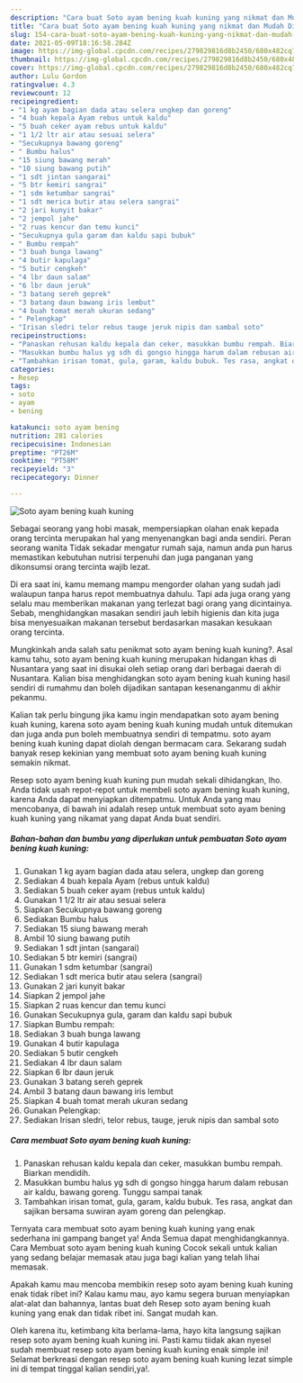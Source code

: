 ```yaml
---
description: "Cara buat Soto ayam bening kuah kuning yang nikmat dan Mudah Dibuat"
title: "Cara buat Soto ayam bening kuah kuning yang nikmat dan Mudah Dibuat"
slug: 154-cara-buat-soto-ayam-bening-kuah-kuning-yang-nikmat-dan-mudah-dibuat
date: 2021-05-09T18:16:58.284Z
image: https://img-global.cpcdn.com/recipes/279829816d8b2450/680x482cq70/soto-ayam-bening-kuah-kuning-foto-resep-utama.jpg
thumbnail: https://img-global.cpcdn.com/recipes/279829816d8b2450/680x482cq70/soto-ayam-bening-kuah-kuning-foto-resep-utama.jpg
cover: https://img-global.cpcdn.com/recipes/279829816d8b2450/680x482cq70/soto-ayam-bening-kuah-kuning-foto-resep-utama.jpg
author: Lulu Gordon
ratingvalue: 4.3
reviewcount: 12
recipeingredient:
- "1 kg ayam bagian dada atau selera ungkep dan goreng"
- "4 buah kepala Ayam rebus untuk kaldu"
- "5 buah ceker ayam rebus untuk kaldu"
- "1 1/2 ltr air atau sesuai selera"
- "Secukupnya bawang goreng"
- " Bumbu halus"
- "15 siung bawang merah"
- "10 siung bawang putih"
- "1 sdt jintan sangarai"
- "5 btr kemiri sangrai"
- "1 sdm ketumbar sangrai"
- "1 sdt merica butir atau selera sangrai"
- "2 jari kunyit bakar"
- "2 jempol jahe"
- "2 ruas kencur dan temu kunci"
- "Secukupnya gula garam dan kaldu sapi bubuk"
- " Bumbu rempah"
- "3 buah bunga lawang"
- "4 butir kapulaga"
- "5 butir cengkeh"
- "4 lbr daun salam"
- "6 lbr daun jeruk"
- "3 batang sereh geprek"
- "3 batang daun bawang iris lembut"
- "4 buah tomat merah ukuran sedang"
- " Pelengkap"
- "Irisan sledri telor rebus tauge jeruk nipis dan sambal soto"
recipeinstructions:
- "Panaskan rehusan kaldu kepala dan ceker, masukkan bumbu rempah. Biarkan mendidih."
- "Masukkan bumbu halus yg sdh di gongso hingga harum dalam rebusan air kaldu, bawang goreng. Tunggu sampai tanak"
- "Tambahkan irisan tomat, gula, garam, kaldu bubuk. Tes rasa, angkat dan sajikan bersama suwiran ayam goreng dan pelengkap."
categories:
- Resep
tags:
- soto
- ayam
- bening

katakunci: soto ayam bening 
nutrition: 281 calories
recipecuisine: Indonesian
preptime: "PT26M"
cooktime: "PT58M"
recipeyield: "3"
recipecategory: Dinner

---
```



![Soto ayam bening kuah kuning](https://img-global.cpcdn.com/recipes/279829816d8b2450/680x482cq70/soto-ayam-bening-kuah-kuning-foto-resep-utama.jpg)

Sebagai seorang yang hobi masak, mempersiapkan olahan enak kepada orang tercinta merupakan hal yang menyenangkan bagi anda sendiri. Peran seorang  wanita Tidak sekadar mengatur rumah saja, namun anda pun harus memastikan kebutuhan nutrisi terpenuhi dan juga panganan yang dikonsumsi orang tercinta wajib lezat.

Di era  saat ini, kamu memang mampu mengorder olahan yang sudah jadi walaupun tanpa harus repot membuatnya dahulu. Tapi ada juga orang yang selalu mau memberikan makanan yang terlezat bagi orang yang dicintainya. Sebab, menghidangkan masakan sendiri jauh lebih higienis dan kita juga bisa menyesuaikan makanan tersebut berdasarkan masakan kesukaan orang tercinta. 



Mungkinkah anda salah satu penikmat soto ayam bening kuah kuning?. Asal kamu tahu, soto ayam bening kuah kuning merupakan hidangan khas di Nusantara yang saat ini disukai oleh setiap orang dari berbagai daerah di Nusantara. Kalian bisa menghidangkan soto ayam bening kuah kuning hasil sendiri di rumahmu dan boleh dijadikan santapan kesenanganmu di akhir pekanmu.

Kalian tak perlu bingung jika kamu ingin mendapatkan soto ayam bening kuah kuning, karena soto ayam bening kuah kuning mudah untuk ditemukan dan juga anda pun boleh membuatnya sendiri di tempatmu. soto ayam bening kuah kuning dapat diolah dengan bermacam cara. Sekarang sudah banyak resep kekinian yang membuat soto ayam bening kuah kuning semakin nikmat.

Resep soto ayam bening kuah kuning pun mudah sekali dihidangkan, lho. Anda tidak usah repot-repot untuk membeli soto ayam bening kuah kuning, karena Anda dapat menyiapkan ditempatmu. Untuk Anda yang mau mencobanya, di bawah ini adalah resep untuk membuat soto ayam bening kuah kuning yang nikamat yang dapat Anda buat sendiri.

<!--inarticleads1-->

##### Bahan-bahan dan bumbu yang diperlukan untuk pembuatan Soto ayam bening kuah kuning:

1. Gunakan 1 kg ayam bagian dada atau selera, ungkep dan goreng
1. Sediakan 4 buah kepala Ayam (rebus untuk kaldu)
1. Sediakan 5 buah ceker ayam (rebus untuk kaldu)
1. Gunakan 1 1/2 ltr air atau sesuai selera
1. Siapkan Secukupnya bawang goreng
1. Sediakan  Bumbu halus
1. Sediakan 15 siung bawang merah
1. Ambil 10 siung bawang putih
1. Sediakan 1 sdt jintan (sangarai)
1. Sediakan 5 btr kemiri (sangrai)
1. Gunakan 1 sdm ketumbar (sangrai)
1. Sediakan 1 sdt merica butir atau selera (sangrai)
1. Gunakan 2 jari kunyit bakar
1. Siapkan 2 jempol jahe
1. Siapkan 2 ruas kencur dan temu kunci
1. Gunakan Secukupnya gula, garam dan kaldu sapi bubuk
1. Siapkan  Bumbu rempah:
1. Sediakan 3 buah bunga lawang
1. Gunakan 4 butir kapulaga
1. Sediakan 5 butir cengkeh
1. Sediakan 4 lbr daun salam
1. Siapkan 6 lbr daun jeruk
1. Gunakan 3 batang sereh geprek
1. Ambil 3 batang daun bawang iris lembut
1. Siapkan 4 buah tomat merah ukuran sedang
1. Gunakan  Pelengkap:
1. Sediakan Irisan sledri, telor rebus, tauge, jeruk nipis dan sambal soto




<!--inarticleads2-->

##### Cara membuat Soto ayam bening kuah kuning:

1. Panaskan rehusan kaldu kepala dan ceker, masukkan bumbu rempah. Biarkan mendidih.
1. Masukkan bumbu halus yg sdh di gongso hingga harum dalam rebusan air kaldu, bawang goreng. Tunggu sampai tanak
1. Tambahkan irisan tomat, gula, garam, kaldu bubuk. Tes rasa, angkat dan sajikan bersama suwiran ayam goreng dan pelengkap.




Ternyata cara membuat soto ayam bening kuah kuning yang enak sederhana ini gampang banget ya! Anda Semua dapat menghidangkannya. Cara Membuat soto ayam bening kuah kuning Cocok sekali untuk kalian yang sedang belajar memasak atau juga bagi kalian yang telah lihai memasak.

Apakah kamu mau mencoba membikin resep soto ayam bening kuah kuning enak tidak ribet ini? Kalau kamu mau, ayo kamu segera buruan menyiapkan alat-alat dan bahannya, lantas buat deh Resep soto ayam bening kuah kuning yang enak dan tidak ribet ini. Sangat mudah kan. 

Oleh karena itu, ketimbang kita berlama-lama, hayo kita langsung sajikan resep soto ayam bening kuah kuning ini. Pasti kamu tiidak akan nyesel sudah membuat resep soto ayam bening kuah kuning enak simple ini! Selamat berkreasi dengan resep soto ayam bening kuah kuning lezat simple ini di tempat tinggal kalian sendiri,ya!.

